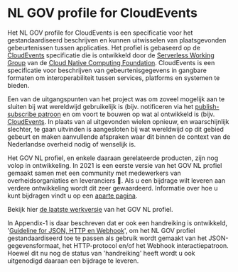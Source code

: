 # NL GOV profile for CloudEvents

Het NL GOV profile for CloudEvents is een specificatie voor het gestandaardiseerd
beschrijven en kunnen uitwisselen van plaatsgevonden gebeurtenissen tussen applicaties.
Het profiel is gebaseerd op de [CloudEvents](https://cloudevents.io/) specificatie die is ontwikkeld door de [Serverless Working Group](https://github.com/cncf/wg-serverless) van de
[Cloud Native Computing Foundation](https://www.cncf.io/). CloudEvents is een
specificatie voor beschrijven van gebeurtenisgegevens in gangbare formaten
om interoperabiliteit tussen services, platforms en systemen te bieden.

Een van de uitgangspunten van het project was om zoveel mogelijk aan te sluiten bij wat wereldwijd gebruikelijk is (bijv. notificeren via het [publish-subscribe patroon](https://en.wikipedia.org/wiki/Publish%E2%80%93subscribe_pattern) en om voort te bouwen op wat al ontwikkeld is (bijv. [CloudEvents](https://cloudevents.io/). In plaats van al uitgevonden wielen opnieuw, en waarschijnlijk slechter, te gaan uitvinden is aangesloten bij wat
wereldwijd op dit gebied gebeurt en maken aanvullende afspraken waar dit binnen de context van de Nederlandse overheid nodig of wenselijk is.

Het GOV NL profiel, en enkele daaraan gerelateerde producten, zijn nog volop in ontwikkeling. In 2021 is een eerste versie van het GOV NL profiel gemaakt samen met een community met medewerkers van overheidsorganiaties en leveranciers 🙏.  Als u een bijdrage wilt leveren aan verdere ontwikkeling wordt dit zeer gewaardeerd. Informatie over hoe u kunt bijdragen vindt u op een [aparte pagina](../../CONTRIBUTING.md).

Bekijk hier [de laatste werkversie](https://vng-realisatie.github.io/notificatieservices/GOV-NL-profile-for-CloudEvents/) van het GOV NL profiel.

In  Appendix-1 is daar beschreven dat er ook een handreiking is ontwikkeld, '[Guideline for JSON, HTTP en Webhook](Use-of-json-http-webhook.md)', om het NL GOV profiel gestandaardiseerd toe te passen als gebruik wordt gemaakt van het JSON-gegevensformaat, het HTTP-protocol en/of het Webhook interactiepatroon. Hoewel dit nu nog de status van 'handreiking' 
heeft wordt u ook uitgenodigd daaraan een bijdrage te leveren.
